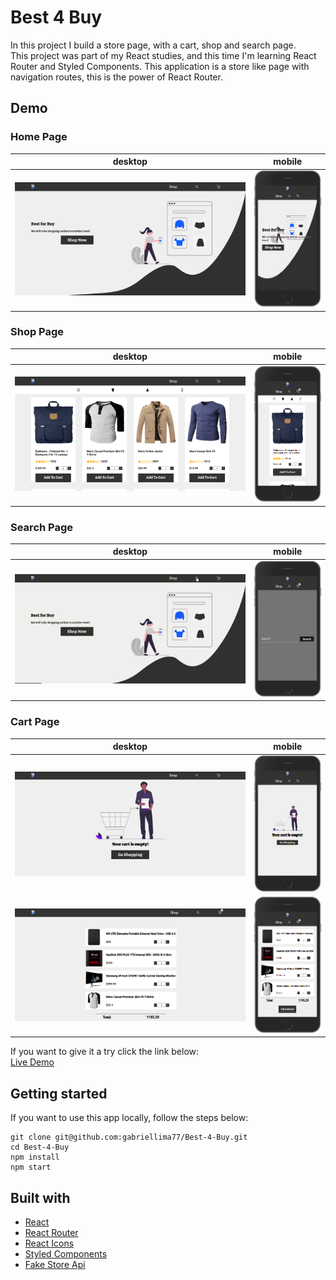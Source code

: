 # Best 4 Buy

In this project I build a store page, with a cart, shop and search page.</br>
This project was part of my React studies, and this time I'm learning React Router and Styled Components. This application is a store like page with navigation routes, this is the power of React Router.</br>

## Demo
### Home Page
desktop |mobile 
----------------------------------|------------------------------------------------
![Home page demo](./demo/home.png)|![Home page mobile demo](./demo/home_mobile.png) </br>

### Shop Page
desktop |mobile 
----------------------------------|------------------------------------------------
![Shop page demo](./demo/shop.png)|![Shop page mobile demo](./demo/shop_mobile.png) </br>

### Search Page
desktop |mobile 
--------------------------------------|---------------------------------------------------
![Search Page demo](./demo/search.gif)|![Search page mobile demo](./demo/search_mobile.png) </br>

### Cart Page
desktop |mobile 
-----------------------------------------|------------------------------------------------------------
![Empty Cart demo](./demo/empty_cart.png)|![Empty Cart page mobile demo](./demo/empty_cart_mobile.png) </br>
![Cart with products](./demo/cart.png)|![Cart with products mobile demo](./demo/cart_mobile.png) </br>

If you want to give it a try click the link below: </br>
[Live Demo](https://gabriellima77.github.io/Best-4-Buy/)

## Getting started
If you want to use this app locally, follow the steps below: </br>
```
git clone git@github.com:gabriellima77/Best-4-Buy.git
cd Best-4-Buy
npm install
npm start
```

## Built with
- [React](https://reactjs.org/)
- [React Router](https://reactrouter.com/)
- [React Icons](https://react-icons.github.io/react-icons/)
- [Styled Components](https://styled-components.com/)
- [Fake Store Api](https://fakestoreapi.com/)

